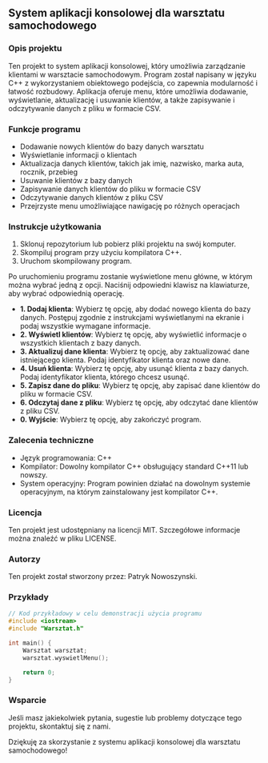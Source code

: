 ## System aplikacji konsolowej dla warsztatu samochodowego

### Opis projektu
Ten projekt to system aplikacji konsolowej, który umożliwia zarządzanie klientami w warsztacie samochodowym. Program został napisany w języku C++ z wykorzystaniem obiektowego podejścia, co zapewnia modularność i łatwość rozbudowy. Aplikacja oferuje menu, które umożliwia dodawanie, wyświetlanie, aktualizację i usuwanie klientów, a także zapisywanie i odczytywanie danych z pliku w formacie CSV.

### Funkcje programu
- Dodawanie nowych klientów do bazy danych warsztatu
- Wyświetlanie informacji o klientach
- Aktualizacja danych klientów, takich jak imię, nazwisko, marka auta, rocznik, przebieg
- Usuwanie klientów z bazy danych
- Zapisywanie danych klientów do pliku w formacie CSV
- Odczytywanie danych klientów z pliku CSV
- Przejrzyste menu umożliwiające nawigację po różnych operacjach

### Instrukcje użytkowania
1. Sklonuj repozytorium lub pobierz pliki projektu na swój komputer.
2. Skompiluj program przy użyciu kompilatora C++.
3. Uruchom skompilowany program.

Po uruchomieniu programu zostanie wyświetlone menu główne, w którym można wybrać jedną z opcji. Naciśnij odpowiedni klawisz na klawiaturze, aby wybrać odpowiednią operację.

- **1. Dodaj klienta**: Wybierz tę opcję, aby dodać nowego klienta do bazy danych. Postępuj zgodnie z instrukcjami wyświetlanymi na ekranie i podaj wszystkie wymagane informacje.
- **2. Wyświetl klientów**: Wybierz tę opcję, aby wyświetlić informacje o wszystkich klientach z bazy danych.
- **3. Aktualizuj dane klienta**: Wybierz tę opcję, aby zaktualizować dane istniejącego klienta. Podaj identyfikator klienta oraz nowe dane.
- **4. Usuń klienta**: Wybierz tę opcję, aby usunąć klienta z bazy danych. Podaj identyfikator klienta, którego chcesz usunąć.
- **5. Zapisz dane do pliku**: Wybierz tę opcję, aby zapisać dane klientów do pliku w formacie CSV.
- **6. Odczytaj dane z pliku**: Wybierz tę opcję, aby odczytać dane klientów z pliku CSV.
- **0. Wyjście**: Wybierz tę opcję, aby zakończyć program.

### Zalecenia techniczne
- Język programowania: C++
- Kompilator: Dowolny kompilator C++ obsługujący standard C++11 lub nowszy.
- System operacyjny: Program powinien działać na dowolnym systemie operacyjnym, na którym zainstalowany jest kompilator C++.

### Licencja
Ten projekt jest udostępniany na licencji MIT. Szczegółowe informacje można znaleźć w pliku LICENSE.

### Autorzy
Ten projekt został stworzony przez: Patryk Nowoszynski.

### Przykłady
```cpp
// Kod przykładowy w celu demonstracji użycia programu
#include <iostream>
#include "Warsztat.h"

int main() {
    Warsztat warsztat;
    warsztat.wyswietlMenu();

    return 0;
}
```

### Wsparcie
Jeśli masz jakiekolwiek pytania, sugestie lub problemy dotyczące tego projektu, skontaktuj się z nami.

Dziękuję za skorzystanie z systemu aplikacji konsolowej dla warsztatu samochodowego!